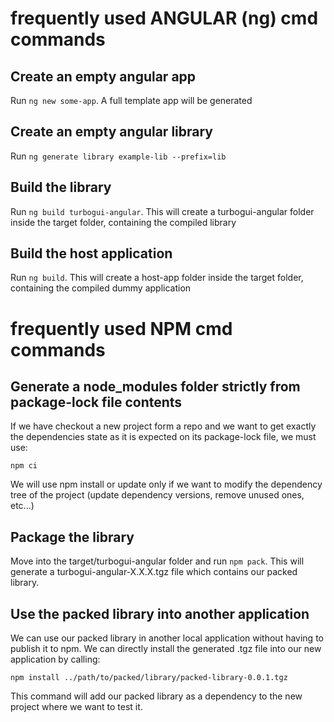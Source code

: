 # frequently used ANGULAR (ng) cmd commands


## Create an empty angular app

Run `ng new some-app`. A full template app will be generated

## Create an empty angular library

Run `ng generate library example-lib --prefix=lib`

## Build the library

Run `ng build turbogui-angular`. This will create a turbogui-angular folder inside the target folder, containing the compiled library

## Build the host application

Run `ng build`. This will create a host-app folder inside the target folder, containing the compiled dummy application


# frequently used NPM cmd commands


## Generate a node_modules folder strictly from package-lock file contents

If we have checkout a new project form a repo and we want to get exactly the dependencies state as it is expected on its package-lock file, we must use:

`npm ci`

We will use npm install or update only if we want to modify the dependency tree of the project (update dependency versions, remove unused ones, etc...) 

## Package the library

Move into the target/turbogui-angular folder and run `npm pack`. This will generate a turbogui-angular-X.X.X.tgz file which contains our packed library.

## Use the packed library into another application

We can use our packed library in another local application without having to publish it to npm. We can directly install the generated .tgz file into our new application by calling:

`npm install ../path/to/packed/library/packed-library-0.0.1.tgz`

This command will add our packed library as a dependency to the new project where we want to test it.